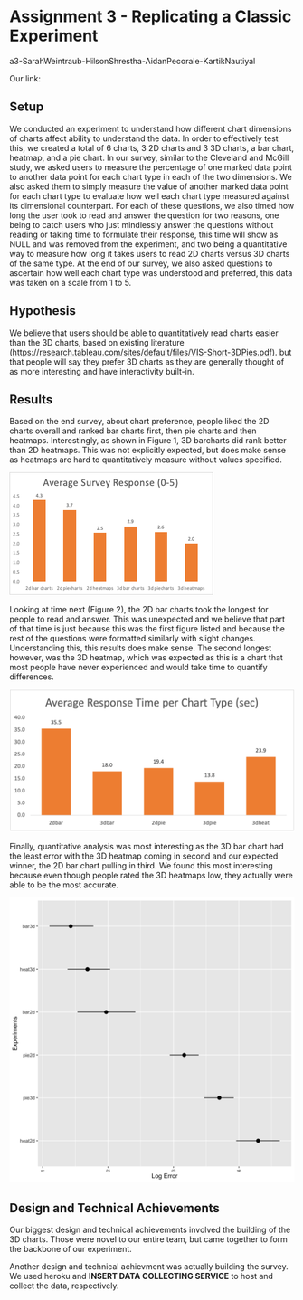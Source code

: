 Assignment 3 - Replicating a Classic Experiment  
===
a3-SarahWeintraub-HilsonShrestha-AidanPecorale-KartikNautiyal

Our link:

## Setup
We conducted an experiment to understand how different chart dimensions of charts affect ability to understand the data. In order to effectively test this, we created a total of 6 charts, 3 2D charts and 3 3D charts, a bar chart, heatmap, and a pie chart. In our survey, similar to the Cleveland and McGill study, we asked users to measure the percentage of one marked data point to another data point for each chart type in each of the two dimensions. We also asked them to simply measure the value of another marked data point for each chart type to evaluate how well each chart type measured against its dimensional counterpart. For each of these questions, we also timed how long the user took to read and answer the question for two reasons, one being to catch users who just mindlessly answer the questions without reading or taking time to formulate their response, this time will show as NULL and was removed from the experiment, and two being a quantitative way to measure how long it takes users to read 2D charts versus 3D charts of the same type. At the end of our survey, we also asked questions to ascertain how well each chart type was understood and preferred, this data was taken on a scale from 1 to 5.

## Hypothesis
We believe that users should be able to quantitatively read charts easier than the 3D charts, based on existing literature (https://research.tableau.com/sites/default/files/VIS-Short-3DPies.pdf). but that people will say they prefer 3D charts as they are generally thought of as more interesting and have interactivity built-in.

## Results
Based on the end survey, about chart preference, people liked the 2D charts overall and ranked bar charts first, then pie charts and then heatmaps. Interestingly, as shown in Figure 1, 3D barcharts did rank better than 2D heatmaps. This was not explicitly expected, but does make sense as heatmaps are hard to quantitatively measure without values specified. 

![Figure 1](https://github.com/alpecorale/a3-experiment/blob/main/img/chartRanking.png)

Looking at time next (Figure 2), the 2D bar charts took the longest for people to read and answer. This was unexpected and we believe that part of that time is just because this was the first figure listed and because the rest of the questions were formatted similarly with slight changes. Understanding this, this results does make sense. The second longest however, was the 3D heatmap, which was expected as this is a chart that most people have never experienced and would take time to quantify differences.  

![Figure 2](https://github.com/alpecorale/a3-experiment/blob/main/img/timeAvg.png)

Finally, quantitative analysis was most interesting as the 3D bar chart had the least error with the 3D heatmap coming in second and our expected winner, the 2D bar chart pulling in third. We found this most interesting because even though people rated the 3D heatmaps low, they actually were able to be the most accurate.

![logError](https://github.com/alpecorale/a3-experiment/blob/main/img/log2Error.png)

## Design and Technical Achievements
Our biggest design and technical achievements involved the building of the 3D charts. Those were novel to our entire team, but came together to form the backbone of our experiment. 

Another design and technical achievment was actually building the survey. We used heroku and **INSERT DATA COLLECTING SERVICE** to host and collect the data, respectively. 
